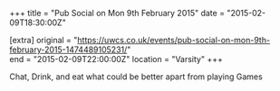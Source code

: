 +++
title = "Pub Social on Mon 9th February 2015"
date = "2015-02-09T18:30:00Z"

[extra]
original = "https://uwcs.co.uk/events/pub-social-on-mon-9th-february-2015-1474489105231/"    
end = "2015-02-09T22:00:00Z"
location = "Varsity"
+++

Chat, Drink, and eat what could be better apart from playing Games

